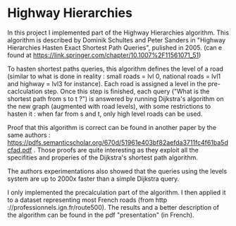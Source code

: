 # Highway Hierarchies

In this project I implemented part of the Highway Hierarchies algorithm. This algorithm is described by Dominik Schultes and Peter Sanders in "Highway Hierarchies Hasten Exact Shortest Path Queries", pulished in 2005. (can e found at https://link.springer.com/chapter/10.1007%2F11561071_51)

To hasten shortest paths queries, this algorithm defines the level of a road (similar to what is done in reality : small roads = lvl 0, national roads = lvl1 and highway = lvl3 for instance). Each road is assigned a level in the pre-caclculation step. Once this step is finished, each query ("What is the shortest path from s to t ?") is answered by running Dijkstra's algorithm on the new graph (augmented with road levels), with some restrictions to hasten it : when far from s and t, only high level roads can be used.

Proof that this algorithm is correct can be found in another paper by the same authors : https://pdfs.semanticscholar.org/670d/51961e403bf82aefda3711fc4f61ba5dcfad.pdf . Those proofs are quite interesting as they exploit all the specifities and properies of the Dijkstra's shortest path algorithm.

The authors experimentations also showed that the queries using the levels system are up to 2000x faster than a simple Dijkstra query.

I only implemented the precalculation part of the algorithm. I then applied it to a dataset representing most French roads (from http ://professionnels.ign.fr/route500). The results and a better description of the algorithm can be found in the pdf "presentation" (in French).
